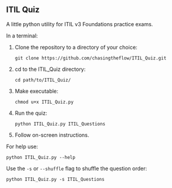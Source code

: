 ITIL Quiz
------------------------------
A little python utility for ITIL v3 Foundations practice exams.

In a terminal:

1. Clone the repository to a directory of your choice:

    `git clone https://github.com/chasingtheflow/ITIL_Quiz.git`

2. cd to the ITIL_Quiz directory:

    `cd path/to/ITIL_Quiz/`

3. Make executable:

    `chmod u+x ITIL_Quiz.py`

4. Run the quiz:

    `python ITIL_Quiz.py ITIL_Questions`

5. Follow on-screen instructions.

For help use:

    python ITIL_Quiz.py --help

Use the `-s` or `--shuffle` flag to shuffle the question order:

    python ITIL_Quiz.py -s ITIL_Questions
